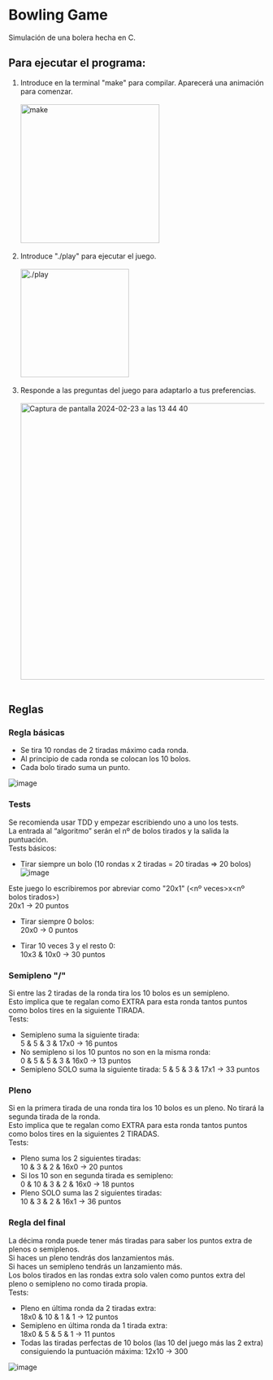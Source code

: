 <h1>Bowling Game</h1>
<p>Simulación de una bolera hecha en C.</p>
<h2>Para ejecutar el programa:</h2>
<ol>
<li>Introduce en la terminal "make" para compilar. Aparecerá una animación para comenzar.</li>
  <br>
<img width="273" alt="make" src="https://github.com/marinitx/bowling/assets/123256807/b23fa652-e11b-4a72-8e1a-bc72c628c0e4">
  <br><br>
<li>Introduce "./play" para ejecutar el juego.</li>
  <br>
<img width="213" alt="./play" src="https://github.com/marinitx/bowling/assets/123256807/4b461e20-0257-4226-abf1-79f8314b6924">
  <br><br>
<li>Responde a las preguntas del juego para adaptarlo a tus preferencias.</li>
  <br>
  <img width="544" alt="Captura de pantalla 2024-02-23 a las 13 44 40" src="https://github.com/marinitx/bowling/assets/123256807/81d3b644-cc1d-49d5-9cdb-59df4078eeae">
<br><br>
</ol>

## Reglas
### Regla básicas
* Se tira 10 rondas de 2 tiradas máximo cada ronda.
* Al principio de cada ronda se colocan los 10 bolos.
* Cada bolo tirado suma un punto.

![image](https://github.com/marinitx/bowling/assets/123256807/f13e1bd3-d2db-4cd0-a669-208df9707d91)


### Tests
Se recomienda usar TDD y empezar escribiendo uno a uno los tests.  
La entrada al “algoritmo” serán el nº de bolos tirados y la salida la puntuación.  
Tests básicos:
* Tirar siempre un bolo (10 rondas x 2 tiradas = 20 tiradas => 20 bolos)
![image](https://github.com/marinitx/bowling/assets/123256807/6ffa667d-3320-4dce-b328-ed318bdc1046)


Este juego lo escribiremos por abreviar como "20x1" (<nº veces>x<nº bolos tirados>)  
    20x1 -> 20 puntos

* Tirar siempre 0 bolos:  
    20x0 -> 0 puntos

* Tirar 10 veces 3 y el resto 0:  
    10x3 & 10x0 -> 30 puntos



### Semipleno "/"
Si entre las 2 tiradas de la ronda tira los 10 bolos es un semipleno.  
Esto implica que te regalan como EXTRA para esta ronda tantos puntos como bolos tires en la siguiente TIRADA.  
Tests:
* Semipleno suma la siguiente tirada:  
    5 & 5 & 3 & 17x0 -> 16 puntos
* No semipleno si los 10 puntos no son en la misma ronda:  
    0 & 5 & 5 & 3 & 16x0 -> 13 puntos
* Semipleno SOLO suma la siguiente tirada:
    5 & 5 & 3 & 17x1 -> 33 puntos


### Pleno
Si en la primera tirada de una ronda tira los 10 bolos es un pleno. No tirará la segunda tirada de la ronda.  
Esto implica que te regalan como EXTRA para esta ronda tantos puntos como bolos tires en la siguientes 2 TIRADAS.  
Tests:
* Pleno suma los 2 siguientes tiradas:  
    10 & 3 & 2 & 16x0 -> 20 puntos
* Si los 10 son en segunda tirada es semipleno:  
    0 & 10 & 3 & 2 & 16x0 -> 18 puntos
* Pleno SOLO suma las 2 siguientes tiradas:  
    10 & 3 & 2 & 16x1 -> 36 puntos

### Regla del final
La décima ronda puede tener más tiradas para saber los puntos extra de plenos o semiplenos.  
Si haces un pleno tendrás dos lanzamientos más.  
Si haces un semipleno tendrás un lanzamiento más.  
Los bolos tirados en las rondas extra solo valen como puntos extra del pleno o semipleno no como tirada propia.  
Tests:
* Pleno en última ronda da 2 tiradas extra:  
    18x0 & 10 & 1 & 1 -> 12 puntos
* Semipleno en última ronda da 1 tirada extra:  
    18x0 & 5 & 5 & 1 -> 11 puntos
* Todas las tiradas perfectas de 10 bolos (las 10 del juego más las 2 extra) consiguiendo la puntuación máxima:
    12x10 -> 300

    
![image](https://github.com/marinitx/bowling/assets/123256807/567c9106-38b4-4ea4-9567-33a8d1be1c30)
